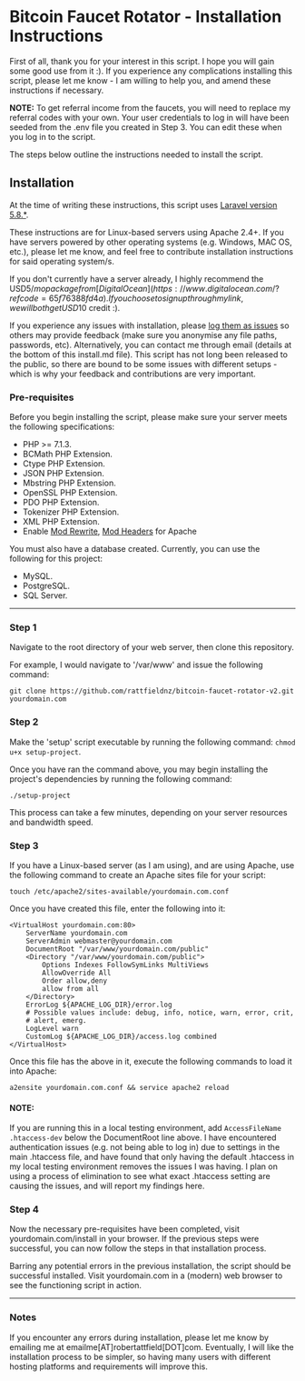 # Bitcoin Faucet Rotator - Installation Instructions 

First of all, thank you for your interest in this script. I hope you will gain some good use from it :). If you experience any complications installing this script, please let me know - I am willing to help you, and amend these instructions if necessary.

<strong>NOTE:</strong> To get referral income from the faucets, you will need to replace my referral codes with your own. Your user credentials to log in 
will have been seeded from the .env file you created in Step 3. You can edit these when you log in to the script.

The steps below outline the instructions needed to install the script.

## Installation 

At the time of writing these instructions, this script uses [Laravel version 5.8.*](https://laravel.com/docs/5.8/). 

These instructions are for Linux-based servers using Apache 2.4+. If you have servers powered by other operating systems (e.g. Windows, MAC OS, etc.), please let me know, and feel free to contribute installation instructions for said operating system/s.

If you don't currently have a server already, I highly recommend the USD$5/mo package from [DigitalOcean](https://www.digitalocean.com/?refcode=65f76388fd4a). If you choose to sign up through my link, we will both get USD$10 credit :).

If you experience any issues with installation, please [log them as issues](https://github.com/rattfieldnz/bitcoin-faucet-rotator-v2/issues) so others may provide feedback (make sure you anonymise any file paths, passwords, etc). Alternatively, you can contact me through email (details at the bottom of this install.md file). This script has not long been released to the public, so there are bound to be some issues with different setups - which is why your feedback and contributions are very important.

### Pre-requisites

Before you begin installing the script, please make sure your server meets the following specifications:

* PHP >= 7.1.3.
* BCMath PHP Extension.
* Ctype PHP Extension.
* JSON PHP Extension.
* Mbstring PHP Extension.
* OpenSSL PHP Extension.
* PDO PHP Extension.
* Tokenizer PHP Extension.
* XML PHP Extension.
* Enable [Mod Rewrite](https://www.digitalocean.com/community/tutorials/how-to-rewrite-urls-with-mod_rewrite-for-apache-on-ubuntu-16-04), [Mod Headers](https://www.garron.me/en/bits/enable-mod-headers-apache-2.html) for Apache 

You must also have a database created. Currently, you can use the following for this project:

* MySQL.
* PostgreSQL.
* SQL Server.

---

### Step 1

Navigate to the root directory of your web server, then clone this repository. 

For example, I would navigate to '/var/www' and issue the following command:

    git clone https://github.com/rattfieldnz/bitcoin-faucet-rotator-v2.git yourdomain.com

### Step 2

Make the 'setup' script executable by running the following command: `chmod u+x setup-project`.

Once you have ran the command above, you may begin installing the project's dependencies by running the following command: 

`./setup-project`

This process can take a few minutes, depending on your server resources and bandwidth speed.

### Step 3

If you have a Linux-based server (as I am using), and are using Apache, use the following command to create an Apache sites file for your script:

    touch /etc/apache2/sites-available/yourdomain.com.conf 

Once you have created this file, enter the following into it:

    <VirtualHost yourdomain.com:80>
        ServerName yourdomain.com
        ServerAdmin webmaster@yourdomain.com
        DocumentRoot "/var/www/yourdomain.com/public"
        <Directory "/var/www/yourdomain.com/public">
            Options Indexes FollowSymLinks MultiViews
            AllowOverride All
            Order allow,deny
            allow from all
        </Directory>
        ErrorLog ${APACHE_LOG_DIR}/error.log
        # Possible values include: debug, info, notice, warn, error, crit,
        # alert, emerg.
        LogLevel warn
        CustomLog ${APACHE_LOG_DIR}/access.log combined
    </VirtualHost>

Once this file has the above in it, execute the following commands to load it into Apache:

`a2ensite yourdomain.com.conf && service apache2 reload`

#### NOTE: 
If you are running this in a local testing environment, add `AccessFileName .htaccess-dev` below the DocumentRoot line above.
I have encountered authentication issues (e.g. not being able to log in) due to settings in the main .htaccess file, and have found 
that only having the default .htaccess in my local testing environment removes the issues I was having. I plan on using a process of 
elimination to see what exact .htaccess setting are causing the issues, and will report my findings here.

### Step 4

Now the necessary pre-requisites have been completed, visit yourdomain.com/install in your browser. If the previous steps were successful, you can now follow the steps in that installation process.

Barring any potential errors in the previous installation, the script should be successful installed. Visit yourdomain.com in a (modern) web browser to see the functioning script in action.

___

### Notes

If you encounter any errors during installation, please let me know by emailing me at emailme[AT]robertattfield[DOT]com. Eventually, I will like the installation process to be simpler, so having many users with different hosting platforms and requirements will improve this.